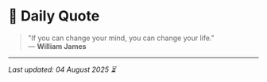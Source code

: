 # 📜 Daily Quote

> "If you can change your mind, you can change your life."  
> — **William James**

---

_Last updated: 04 August 2025 ⏳_
